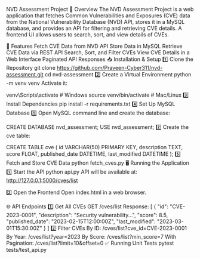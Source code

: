 NVD Assessment Project
📌 Overview
The NVD Assessment Project is a web application that fetches Common Vulnerabilities and Exposures (CVE) data from the National Vulnerability Database (NVD) API, stores it in a MySQL database, and provides an API for filtering and retrieving CVE details. A frontend UI allows users to search, sort, and view details of CVEs.

🚀 Features
Fetch CVE Data from NVD API
Store Data in MySQL
Retrieve CVE Data via REST API
Search, Sort, and Filter CVEs
View CVE Details in a Web Interface
Paginated API Responses
📥 Installation & Setup
1️⃣ Clone the Repository
git clone https://github.com/Praveen-Cyber311/nvd-assessment.git
cd nvd-assessment
2️⃣ Create a Virtual Environment
python -m venv venv
Activate it:

venv\Scripts\activate  # Windows
source venv/bin/activate  # Mac/Linux
3️⃣ Install Dependencies
pip install -r requirements.txt
4️⃣ Set Up MySQL Database
1️⃣ Open MySQL command line and create the database:

CREATE DATABASE nvd_assessment;
USE nvd_assessment;
2️⃣ Create the cve table:

CREATE TABLE cve (
    id VARCHAR(50) PRIMARY KEY,
    description TEXT,
    score FLOAT,
    published_date DATETIME,
    last_modified DATETIME
);
5️⃣ Fetch and Store CVE Data
python fetch_cves.py
🖥️ Running the Application
1️⃣ Start the API
python api.py
API will be available at: http://127.0.0.1:5000/cves/list

2️⃣ Open the Frontend
Open index.html in a web browser.

🌐 API Endpoints
1️⃣ Get All CVEs
GET /cves/list
Response:
[
    {
        "id": "CVE-2023-0001",
        "description": "Security vulnerability...",
        "score": 8.5,
        "published_date": "2023-02-15T12:00:00Z",
        "last_modified": "2023-03-01T15:30:00Z"
    }
]
2️⃣ Filter CVEs
By ID: /cves/list?cve_id=CVE-2023-0001
By Year: /cves/list?year=2023
By Score: /cves/list?min_score=7
With Pagination: /cves/list?limit=10&offset=0
✅ Running Unit Tests
pytest tests/test_api.py
